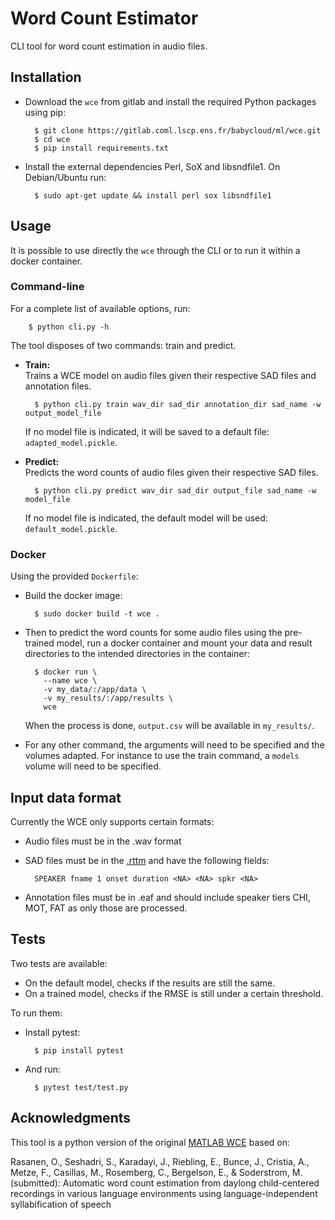 # Word Count Estimator

CLI tool for word count estimation in audio files.


## Installation

- Download the `wce` from gitlab and install the required Python packages using pip:

        $ git clone https://gitlab.coml.lscp.ens.fr/babycloud/ml/wce.git
        $ cd wce
        $ pip install requirements.txt

- Install the external dependencies Perl, SoX and libsndfile1. On Debian/Ubuntu
run:

        $ sudo apt-get update && install perl sox libsndfile1


## Usage

It is possible to use directly the `wce` through the CLI or to run it within a
docker container.

### Command-line

For a complete list of available options, run:

        $ python cli.py -h

The tool disposes of two commands: train and predict.

- **Train:**  
    Trains a WCE model on audio files given their respective SAD files and annotation
    files.

        $ python cli.py train wav_dir sad_dir annotation_dir sad_name -w output_model_file

    If no model file is indicated, it will be saved to a default file: 
    `adapted_model.pickle`.

- **Predict:**  
    Predicts the word counts of audio files given their respective SAD files.

        $ python cli.py predict wav_dir sad_dir output_file sad_name -w model_file

    If no model file is indicated, the default model will be used: 
    `default_model.pickle`.

### Docker

Using the provided `Dockerfile`:

- Build the docker image:

        $ sudo docker build -t wce .

- Then to predict the word counts for some audio files using the pre-trained 
model, run a docker container and mount your data and result directories to the
intended directories in the container:

        $ docker run \
          --name wce \
          -v my_data/:/app/data \
          -v my_results/:/app/results \
          wce
    When the process is done, `output.csv` will be available in `my_results/`.

- For any other command, the arguments will need to be specified and the volumes
adapted. For instance to use the train command, a `models` volume will need to be
specified.


## Input data format

Currently the WCE only supports certain formats:
- Audio files must be in the .wav format
- SAD files must be in the [.rttm](https://catalog.ldc.upenn.edu/docs/LDC2004T12/RTTM-format-v13.pdf)
and have the following fields:

        SPEAKER fname 1 onset duration <NA> <NA> spkr <NA> 

- Annotation files must be in .eaf and should include speaker tiers CHI, MOT,
FAT as only those are processed.


## Tests

Two tests are available:

- On the default model, checks if the results are still the same.
- On a trained model, checks if the RMSE is still under a certain threshold.

To run them:

- Install pytest:

        $ pip install pytest

- And run:

        $ pytest test/test.py


## Acknowledgments

This tool is a python version of the original [MATLAB WCE](https://github.com/aclew/WCE_VM)
based on:

Rasanen, O., Seshadri, S., Karadayi, J., Riebling, E., Bunce, J., Cristia, A.,
Metze, F., Casillas, M., Rosemberg, C., Bergelson, E., & Soderstrom, M. (submitted):
Automatic word count estimation from daylong child-centered recordings in
various language environments using language-independent syllabification of speech
